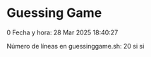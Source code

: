# Guessing Game
0
Fecha y hora: 28 Mar 2025 18:40:27

Número de líneas en guessinggame.sh: 20
si
si
